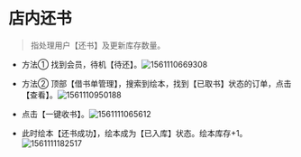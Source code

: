 # 店内还书

> 指处理用户【还书】及更新库存数量。

- 方法① 找到会员，待机【待还】。![1561110669308](E:\熊爸爸\熊爸\教程\help-document\docs\_media\1561110669308.png)

- 方法② 顶部【借书单管理】，搜索到绘本，找到【已取书】状态的订单，点击【查看】。![1561110950188](E:\熊爸爸\熊爸\教程\help-document\docs\_media\1561110950188.png)

- 点击【一键收书】。![1561111065612](E:\熊爸爸\熊爸\教程\help-document\docs\_media\1561111065612.png)

- 此时绘本【还书成功】，绘本成为【已入库】状态。绘本库存+1。![1561111182517](E:\熊爸爸\熊爸\教程\help-document\docs\_media\1561111182517.png)

